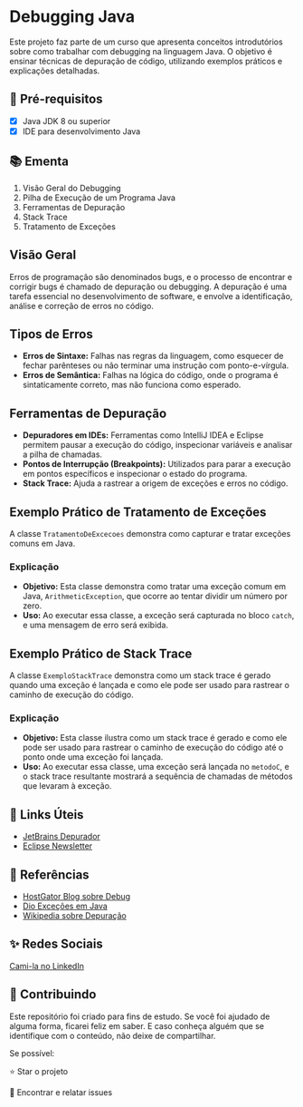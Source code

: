 # Debugging Java

Este projeto faz parte de um curso que apresenta conceitos introdutórios sobre como trabalhar com debugging na linguagem Java. O objetivo é ensinar técnicas de depuração de código, utilizando exemplos práticos e explicações detalhadas.

## 🛑 Pré-requisitos

- [x] Java JDK 8 ou superior
- [x] IDE para desenvolvimento Java

## 📚 Ementa

1. Visão Geral do Debugging
2. Pilha de Execução de um Programa Java
3. Ferramentas de Depuração
4. Stack Trace
5. Tratamento de Exceções

## Visão Geral

Erros de programação são denominados bugs, e o processo de encontrar e corrigir bugs é chamado de depuração ou debugging. A depuração é uma tarefa essencial no desenvolvimento de software, e envolve a identificação, análise e correção de erros no código.

## Tipos de Erros

- **Erros de Sintaxe:** Falhas nas regras da linguagem, como esquecer de fechar parênteses ou não terminar uma instrução com ponto-e-vírgula.
- **Erros de Semântica:** Falhas na lógica do código, onde o programa é sintaticamente correto, mas não funciona como esperado.

## Ferramentas de Depuração

- **Depuradores em IDEs:** Ferramentas como IntelliJ IDEA e Eclipse permitem pausar a execução do código, inspecionar variáveis e analisar a pilha de chamadas.
- **Pontos de Interrupção (Breakpoints):** Utilizados para parar a execução em pontos específicos e inspecionar o estado do programa.
- **Stack Trace:** Ajuda a rastrear a origem de exceções e erros no código.

## Exemplo Prático de Tratamento de Exceções

A classe `TratamentoDeExcecoes` demonstra como capturar e tratar exceções comuns em Java.

### Explicação

- **Objetivo:** Esta classe demonstra como tratar uma exceção comum em Java, `ArithmeticException`, que ocorre ao tentar dividir um número por zero.
- **Uso:** Ao executar essa classe, a exceção será capturada no bloco `catch`, e uma mensagem de erro será exibida.

## Exemplo Prático de Stack Trace

A classe `ExemploStackTrace` demonstra como um stack trace é gerado quando uma exceção é lançada e como ele pode ser usado para rastrear o caminho de execução do código.

### Explicação

- **Objetivo:** Esta classe ilustra como um stack trace é gerado e como ele pode ser usado para rastrear o caminho de execução do código até o ponto onde uma exceção foi lançada.
- **Uso:** Ao executar essa classe, uma exceção será lançada no `metodoC`, e o stack trace resultante mostrará a sequência de chamadas de métodos que levaram à exceção.

## 🔗 Links Úteis

- [JetBrains Depurador](https://confluence.jetbrains.com/display/IntelliJIDEA/14.+Depurador)
- [Eclipse Newsletter](https://www.eclipse.org/community/eclipse_newsletter/2017/june/article1.php)

## 🔎 Referências

- [HostGator Blog sobre Debug](https://www.hostgator.com.br/blog/debug-desenvolvimento-web/)
- [Dio Exceções em Java](https://web.dio.me/articles/exception-java?back=%2Farticles&open-modal=true&page=1&order=oldest)
- [Wikipedia sobre Depuração](https://pt.wikipedia.org/wiki/Depura%C3%A7%C3%A3o)

## ✨ Redes Sociais

[Cami-la no LinkedIn](https://www.linkedin.com/in/cami-la/)

## 🤝 Contribuindo

Este repositório foi criado para fins de estudo. Se você foi ajudado de alguma forma, ficarei feliz em saber. E caso conheça alguém que se identifique com o conteúdo, não deixe de compartilhar.

Se possível:

⭐️  Star o projeto

🐛 Encontrar e relatar issues

